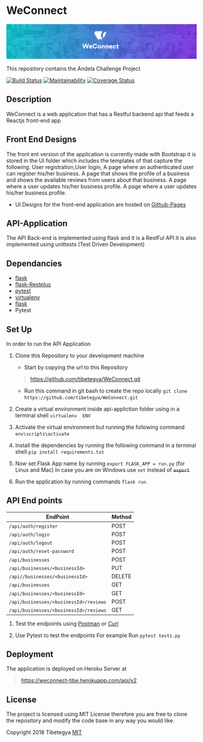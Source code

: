 # WeConnect

![banner](images/banner.png)

This repository contains the Andela Challenge Project

[![Build Status](https://travis-ci.org/tibetegya/WeConnect.svg?branch=cp-feedback)](https://travis-ci.org/tibetegya/WeConnect)
[![Maintainability](https://api.codeclimate.com/v1/badges/3dbd33931a68c9f94865/maintainability)](https://codeclimate.com/github/tibetegya/WeConnect/maintainability)
[![Coverage Status](https://coveralls.io/repos/github/tibetegya/WeConnect/badge.svg?branch=cp-feedback)](https://coveralls.io/github/tibetegya/WeConnect?branch=api_v2)

## Description

WeConnect is a web application that has a Restful backend api that feeds a Reactjs front-end app

## Front End Designs

The front ent version of the application is currently made with Bootstrap it is stored in the
UI folder which includes the templates of that capture the following.
    User registration,User login, A page where an authenticated user can register his/her business.
    A page that shows the profile of a business and shows the available reviews from users about  that business.
    A page  where a user updates his/her business profile.
    A page  where a user updates his/her business profile.
- UI Designs for the front-end application are hosted on [Github-Pages](http://www.tibetegya.com/WeConnect/)

## API-Application

The API Back-end is implemented using flask and it is a RestFul API it is also
implemented using unittests (Test Driven Development)

## Dependancies

- [flask](flask.pocoo.org/)
- [flask-Restplus](https://flask-restplus.readthedocs.io/)
- [pytest](https://pytest.org/)
- [virtualenv](https://virtualenv.pypa.io/en/stable/)
- [flask](http://flask-jwt.readthedocs.io/en/latest/)
- Pytest

## Set Up

In order to run the API Application

1. Clone this Repository to your development machine
    - Start by copying the url to this Repository
    > https://github.com/tibetegya/WeConnect.git
    - Run this command in git bash to create the repo locally
    `git clone https://github.com/tibetegya/WeConnect.git`

2. Create a virtual environment inside api-appliction folder using in a terminal shell  `virtualenv  ENV`

3. Activate the virtual environment but running the following command `env\scripts\activate`

4. Install the dependencies by running the following command in a terminal shell `pip install requirements.txt`

5. Now set Flask App name by running  `export FLASK_APP = run.py` (for Linux and Mac)
    In case you are on Windows use  `set`  instead of  ~~`export`~~

6. Run the application by running commands `flask run`

## API End points

| EndPoint |Method|
|-------------|-------------|
|`/api/auth/register`| POST  |
|`/api/auth/login`|  POST |
|`/api/auth/logout`| POST |
|`/api/auth/reset-password`| POST |
|`/api/businesses`| POST |
|`/api/businesses/<businessId>`| PUT |
|`/api//businesses/<businessId>`| DELETE |
|`/api/businesses`| GET   |
|`/api/businesses/<businessId>`| GET   |
|`/api/businesses/<businessId>/reviews`| POST  |
|`/api/businesses/<businessId>/reviews`|  GET  |

1. Test the endpoints using [Postman](https://www.getpostman.com/) or [Curl](https://curl.haxx.se/)

2. Use Pytest to test the endpoints For example Run `pytest tests.py`

## Deployment

The application is deployed on Heroku Server at
> https://weconnect-tibe.herokuapp.com/api/v2

## License

The project is licensed using MIT License therefore you are free to clone the repository and
modify the code base in any way you would like.

Copyright 2018 Tibetegya [MIT](https://www.google.com/url?sa=t&rct=j&q=&esrc=s&source=web&cd=2&cad=rja&uact=8&ved=0ahUKEwiTvrzsh9_YAhWC1hQKHekjDHYQFggzMAE&url=https%3A%2F%2Fopensource.org%2Flicenses%2FMIT&usg=AOvVaw1MsEPekvPKCIceu2jiRDy4)

